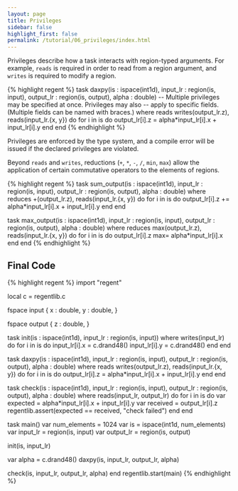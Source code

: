 ```yaml
---
layout: page
title: Privileges
sidebar: false
highlight_first: false
permalink: /tutorial/06_privileges/index.html
---
```


Privileges describe how a task interacts with region-typed arguments. For example, `reads` is required in order to read from a region argument, and `writes` is required to modify a region.

{% highlight regent %}
task daxpy(is : ispace(int1d),
           input_lr : region(is, input),
           output_lr : region(is, output),
           alpha : double)
-- Multiple privileges may be specified at once. Privileges may also
-- apply to specific fields. (Multiple fields can be named with braces.)
where reads writes(output_lr.z), reads(input_lr.{x, y}) do
  for i in is do
    output_lr[i].z = alpha*input_lr[i].x + input_lr[i].y
  end
end
{% endhighlight %}

Privileges are enforced by the type system, and a compile error will be issued if the declared privileges are violated.

Beyond `reads` and `writes`, reductions (`+`, `*`, `-`, `/`, `min`, `max`) allow the application of certain commutative operators to the elements of regions.

{% highlight regent %}
task sum_output(is : ispace(int1d),
                input_lr : region(is, input),
                output_lr : region(is, output),
                alpha : double)
where reduces +(output_lr.z), reads(input_lr.{x, y}) do
  for i in is do
    output_lr[i].z += alpha*input_lr[i].x + input_lr[i].y
  end
end

task max_output(is : ispace(int1d),
           input_lr : region(is, input),
           output_lr : region(is, output),
           alpha : double)
where reduces max(output_lr.z), reads(input_lr.{x, y}) do
  for i in is do
    output_lr[i].z max= alpha*input_lr[i].x
  end
end
{% endhighlight %}

## Final Code

{% highlight regent %}
import "regent"

local c = regentlib.c

fspace input {
  x : double,
  y : double,
}

fspace output {
  z : double,
}

task init(is : ispace(int1d),
          input_lr : region(is, input))
where writes(input_lr) do
  for i in is do
    input_lr[i].x = c.drand48()
    input_lr[i].y = c.drand48()
  end
end

task daxpy(is : ispace(int1d),
           input_lr : region(is, input),
           output_lr : region(is, output),
           alpha : double)
where reads writes(output_lr.z), reads(input_lr.{x, y}) do
  for i in is do
    output_lr[i].z = alpha*input_lr[i].x + input_lr[i].y
  end
end

task check(is : ispace(int1d),
           input_lr : region(is, input),
           output_lr : region(is, output),
           alpha : double)
where reads(input_lr, output_lr) do
  for i in is do
    var expected = alpha*input_lr[i].x + input_lr[i].y
    var received = output_lr[i].z
    regentlib.assert(expected == received, "check failed")
  end
end

task main()
  var num_elements = 1024
  var is = ispace(int1d, num_elements)
  var input_lr = region(is, input)
  var output_lr = region(is, output)

  init(is, input_lr)

  var alpha = c.drand48()
  daxpy(is, input_lr, output_lr, alpha)

  check(is, input_lr, output_lr, alpha)
end
regentlib.start(main)
{% endhighlight %}
